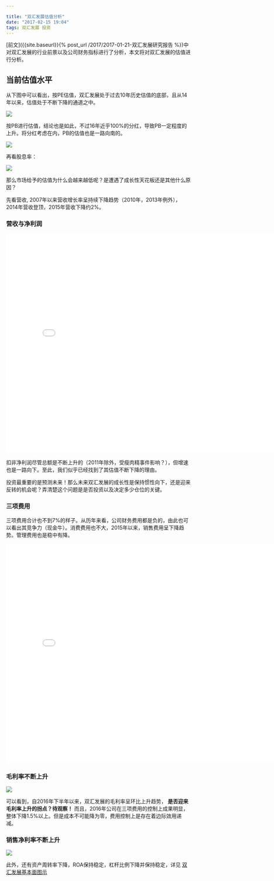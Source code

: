 ```yaml
---

title: "双汇发展估值分析"
date: "2017-02-15 19:04"
tags: 双汇发展 投资
---
```


[前文]({{site.baseurl}}{% post_url /2017/2017-01-21-双汇发展研究报告 %})中对双汇发展的行业前景以及公司财务指标进行了分析，本文将对双汇发展的估值进行分析。

## 当前估值水平

从下图中可以看出，按PE估值，双汇发展处于过去10年历史估值的底部，且从14年以来，估值处于不断下降的通道之中。

![](http://netimages.oss-cn-beijing.aliyuncs.com/2017-02-15_20-56-17.png)

按PB进行估值，结论也是如此，不过16年近乎100%的分红，导致PB一定程度的上升。将分红考虑在内，PB的估值也是一路向南的。

![](http://netimages.oss-cn-beijing.aliyuncs.com/2017-02-15_21-40-27.png)

再看股息率：

![](http://netimages.oss-cn-beijing.aliyuncs.com/2017-02-15_21-43-29.png)

那么市场给予的估值为什么会越来越低呢？是遭遇了成长性天花板还是其他什么原因？

先看营收, 2007年以来营收增长率呈持续下降趋势（2010年，2013年例外），2014年营收登顶，2015年营收下降约2%。

### 营收与净利润

<iframe width="800" height="600" frameborder="0" scrolling="no" src="//plot.ly/~luowenbo/9.embed?link=false&logo=false"></iframe>

扣非净利润尽管总额是不断上升的（2011年除外，受瘦肉精事件影响？），但增速也是一路向下。至此，我们似乎已经找到了其估值不断下降的理由。

投资最重要的是预测未来！那么未来双汇发展的成长性是保持惯性向下，还是迎来反转的机会呢？弄清楚这个问题是是否投资以及决定多少仓位的关键。

### 三项费用

三项费用合计也不到7%的样子。从历年来看，公司财务费用都是负的，由此也可以看出其竞争力（现金牛）。消费费用也不大，2015年以来，销售费用呈下降趋势。管理费用也是稳中有降。

<iframe width="800" height="600" frameborder="0" scrolling="no" src="//plot.ly/~luowenbo/11.embed?link=false&logo=false"></iframe>

### 毛利率不断上升

![](http://netimages.oss-cn-beijing.aliyuncs.com/2017-02-15_22-25-52.png)

可以看到，自2016年下半年以来，双汇发展的毛利率呈环比上升趋势， **是否迎来毛利率上升的拐点？待观察！** 而且，2016年公司在三项费用的控制上成果明显，整体下降1.5%以上。但是成本不可能降为零，费用控制上是存在着边际效用递减。


### 销售净利率不断上升

![](http://netimages.oss-cn-beijing.aliyuncs.com/2017-02-15_22-27-15.png)

此外，还有资产周转率下降，ROA保持稳定，杠杆比例下降并保持稳定，详见 [双汇发展基本面图示](https://www.lixinger.com/analytics/company/sz/000895/detail/fundamental/profit)
